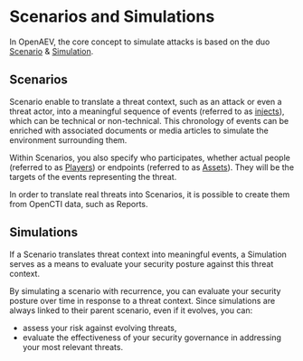 # Scenarios and Simulations

In OpenAEV, the core concept to simulate attacks is based on the duo [Scenario](scenario.md) & [Simulation](simulation.md).

## Scenarios

Scenario enable to translate a threat context, such as an attack or even a threat actor, into a meaningful sequence of events (referred to as [injects](inject-overview.md)), which can be technical or non-technical. This chronology of events can be enriched with associated documents or media articles to simulate the environment surrounding them.

Within Scenarios, you also specify who participates, whether actual people (referred to as [Players](people.md)) or endpoints (referred to as [Assets](assets.md)). They will be the targets of the events representing the threat.

In order to translate real threats into Scenarios, it is possible to create them from OpenCTI data, such as Reports.


## Simulations

If a Scenario translates threat context into meaningful events, a Simulation serves as a means to evaluate your security posture against this threat context. 

By simulating a scenario with recurrence, you can evaluate your security posture over time in response to a threat context. Since simulations are always linked to their parent scenario, even if it evolves, you can:
- assess your risk against evolving threats,
- evaluate the effectiveness of your security governance in addressing your most relevant threats.

<!-- Here a screenshot of a Scenario with multiple Simulations with different results percentage -->
